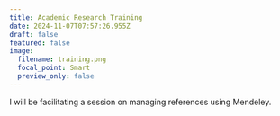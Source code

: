 ```yaml
---
title: Academic Research Training
date: 2024-11-07T07:57:26.955Z
draft: false
featured: false
image:
  filename: training.png
  focal_point: Smart
  preview_only: false
---
```

I﻿ will be facilitating a session on managing references using Mendeley.